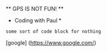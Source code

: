** GPS IS NOT FUN! **
* Coding with Paul *


``` some sort of code block for nothing ```


[google]
(https://www.google.com/)